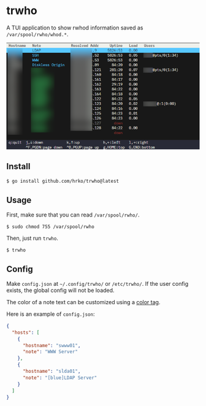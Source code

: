 # trwho
A TUI application to show rwhod information saved as  `/var/spool/rwho/whod.*`.

![screenshot](screenshot.png)

## Install
```
$ go install github.com/hrko/trwho@latest
```

## Usage
First, make sure that you can read `/var/spool/rwho/`.
```
$ sudo chmod 755 /var/spool/rwho
```

Then, just run `trwho`.
```
$ trwho
```

## Config
Make `config.json` at `~/.config/trwho/` or `/etc/trwho/`. If the user config exists, the global config will not be loaded.

The color of a note text can be customized using a [color tag](https://pkg.go.dev/github.com/rivo/tview#hdr-Colors).

Here is an example of `config.json`:
```json
{
  "hosts": [
    {
      "hostname": "swww01",
      "note": "WWW Server"
    },
    {
      "hostname": "slda01",
      "note": "[blue]LDAP Server"
    }
  ]
}
```
